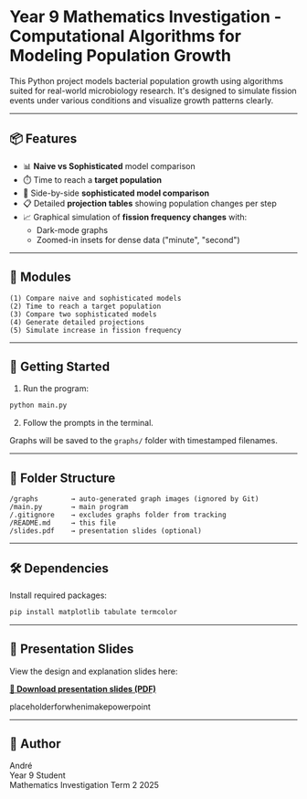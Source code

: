 # Year 9 Mathematics Investigation - Computational Algorithms for Modeling Population Growth

This Python project models bacterial population growth using algorithms suited for real-world microbiology research. It's designed to simulate fission events under various conditions and visualize growth patterns clearly.

---

## 📦 Features

- 📊 **Naive vs Sophisticated** model comparison
- ⏱️ Time to reach a **target population**
- 🧬 Side-by-side **sophisticated model comparison**
- 📋 Detailed **projection tables** showing population changes per step
- 📈 Graphical simulation of **fission frequency changes** with:
  - Dark-mode graphs
  - Zoomed-in insets for dense data ("minute", "second")

---

## 🧪 Modules

```text
(1) Compare naive and sophisticated models
(2) Time to reach a target population
(3) Compare two sophisticated models
(4) Generate detailed projections
(5) Simulate increase in fission frequency
```

---

## 🚀 Getting Started

1. Run the program:

```bash
python main.py
```

2. Follow the prompts in the terminal.

Graphs will be saved to the `graphs/` folder with timestamped filenames.

---

## 📂 Folder Structure

```
/graphs        → auto-generated graph images (ignored by Git)
/main.py       → main program
/.gitignore    → excludes graphs folder from tracking
/README.md     → this file
/slides.pdf    → presentation slides (optional)
```

---

## 🛠️ Dependencies

Install required packages:

```bash
pip install matplotlib tabulate termcolor
```

---

## 📑 Presentation Slides

View the design and explanation slides here:

**[🔗 Download presentation slides (PDF)](slides.pdf)**

placeholderforwhenimakepowerpoint

---

## 👤 Author

André  
Year 9 Student  
Mathematics Investigation Term 2 2025  
